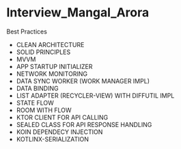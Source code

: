 # Interview_Mangal_Arora
 
Best Practices
  - CLEAN ARCHITECTURE
  - SOLID PRINCIPLES
  - MVVM
  - APP STARTUP INITIALIZER
  - NETWORK MONITORING
  - DATA SYNC WORKER (WORK MANAGER IMPL)
  - DATA BINDING
  - LIST ADAPTER (RECYCLER-VIEW) WITH DIFFUTIL IMPL
  - STATE FLOW
  - ROOM WITH FLOW
  - KTOR CLIENT FOR API CALLING
  - SEALED CLASS FOR API RESPONSE HANDLING
  - KOIN DEPENDECY INJECTION
  - KOTLINX-SERIALIZATION
